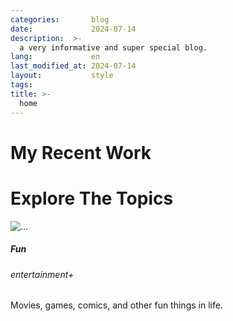 ```yaml
---
categories:       blog
date:             2024-07-14
description:  >-
  a very informative and super special blog.
lang:             en
last_modified_at: 2024-07-14
layout:           style
tags:
title: >-
  home
---
```


# My Recent Work

# Explore The Topics

<div class="card-group row-cols-4" style="gap: 0px">

<div class="cards" href="{{'/fun' | relative_url}}">
<div class="col" style="height: 100%;">
  <div class="card" style="width: 100%; height: 100%;">
    <img src=" {{ 'assets/home/dad.jpg' | absolute_url}}" class="card-img-top" alt="...">
      <div class="card-body">
        <h5 class="card-title">Fun</h5>
        <h6 class="card-subtitle mb-2 text-muted">entertainment+</h6>
        <p class="card-text">Movies, games, comics, and other fun things in life.</p>
        <a href="{{'/fun' | relative_url}}" class="stretched-link"></a>
      </div>
  </div>
</div>
</div>

<div class="cards">
<div class="col" style="height: 100%;">
  <div class="card" style="width: 100%; height: 100%;">
    <img src="{{ 'assets/home/read.png' | absolute_url}}" class="card-img-top" alt="...">
      <div class="card-body my-0">
        <h5 class="card-title">Books</h5>
        <h6 class="card-subtitle mb-2 text-muted">reading books</h6>
        <p class="card-text">Summaries of the books I read along with commentary.</p>
        <a href="{{'/books' | relative_url}}" class="stretched-link"></a>
      </div>
  </div>
</div>
</div>

<div class="cards">
<div class="col" style="height: 100%;">
  <div class="card" style="width: 100%; height: 100%;">
      <img src="{{ 'assets/home/grow.png' | absolute_url }}" class="card-img-top" alt="...">
      <div class="card-body">
        <h5 class="card-title">Life</h5>
        <h6 class="card-subtitle mb-2 text-muted">my growth stocks</h6>
        <p class="card-text">A personal Q&A section for myself. A practice in being open and aware.</p>
        <a href="{{'/life' | relative_url}}" class="stretched-link"></a>
      </div>
  </div>
</div>
</div>

<div class="cards">
<div class="col" style="height: 100%;">
  <div class="card" style="width: 100%; height: 100%;">
      <img src="{{ 'assets/home/computer.jpg' | absolute_url}}" class="card-img-top" alt="...">
      <div class="card-body">
        <h5 class="card-title">Work</h5>
        <h6 class="card-subtitle mb-2 text-muted">avg it experience</h6>
        <p class="card-text">Things about computer science and the job.</p>
        <a href="{{'/work' | relative_url}}" class="stretched-link"></a>
      </div>
  </div>
</div>
</div>

</div>

